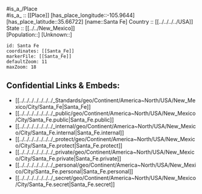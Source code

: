 ﻿---
location: [35.66722,-105.9644] 
mapzoom: [7,12] 
mapmarker: city 
type: City
tags:
- geo/City


SpocWebEntityId: 36099
isDeleted: false
confidential: public

---
#is_a_/Place  
#is_a_ :: [[Place]] 
[has_place_longitude::-105.9644] 
[has_place_latitude::35.66722] 
[name::Santa Fe] 
Country :: [[../../../../USA]]  
State :: [[../../New_Mexico]]  
[Population::] 
[Unknown::] 


```leaflet
id: Santa Fe
coordinates: [[Santa_Fe]] 
markerFile: [[Santa_Fe]] 
defaultZoom: 11 
maxZoom: 18
```


## Confidential Links & Embeds: 
- [[../../../../../../../_Standards/geo/Continent/America~North/USA/New_Mexico/City/Santa_Fe|Santa_Fe]] 
- [[../../../../../../../_public/geo/Continent/America~North/USA/New_Mexico/City/Santa_Fe.public|Santa_Fe.public]] 
- [[../../../../../../../_internal/geo/Continent/America~North/USA/New_Mexico/City/Santa_Fe.internal|Santa_Fe.internal]] 
- [[../../../../../../../_protect/geo/Continent/America~North/USA/New_Mexico/City/Santa_Fe.protect|Santa_Fe.protect]] 
- [[../../../../../../../_private/geo/Continent/America~North/USA/New_Mexico/City/Santa_Fe.private|Santa_Fe.private]] 
- [[../../../../../../../_personal/geo/Continent/America~North/USA/New_Mexico/City/Santa_Fe.personal|Santa_Fe.personal]] 
- [[../../../../../../../_secret/geo/Continent/America~North/USA/New_Mexico/City/Santa_Fe.secret|Santa_Fe.secret]] 
